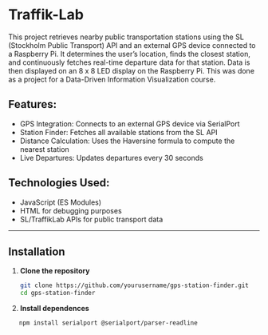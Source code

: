 ﻿# Traffik-Lab
 
This project retrieves nearby public transportation stations using the SL (Stockholm Public Transport) API and an external GPS device connected to a Raspberry Pi. It determines the user’s location, finds the closest station, and continuously fetches real-time departure data for that station. Data is then displayed on an 8 x 8 LED display on the Raspberry Pi. This was done as a project for a Data-Driven Information Visualization course.

## Features:
- GPS Integration: Connects to an external GPS device via SerialPort
- Station Finder: Fetches all available stations from the SL API
- Distance Calculation: Uses the Haversine formula to compute the nearest station
- Live Departures: Updates departures every 30 seconds

## Technologies Used:
- JavaScript (ES Modules)
- HTML for debugging purposes
- SL/TraffikLab APIs for public transport data
---
## Installation
1. **Clone the repository**

   ```bash
   git clone https://github.com/yourusername/gps-station-finder.git
   cd gps-station-finder

2. **Install dependences**
```bash
   npm install serialport @serialport/parser-readline
